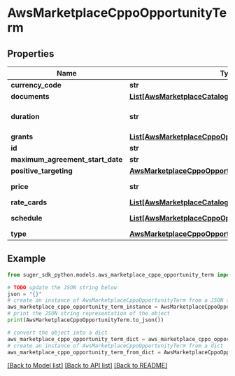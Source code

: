 # AwsMarketplaceCppoOpportunityTerm


## Properties

Name | Type | Description | Notes
------------ | ------------- | ------------- | -------------
**currency_code** | **str** |  | [optional] 
**documents** | [**List[AwsMarketplaceCatalogLegalTermDocument]**](AwsMarketplaceCatalogLegalTermDocument.md) |  | [optional] 
**duration** | **str** | ISO 8601 duration format. For example, \&quot;P12M\&quot; represents 12 months. | [optional] 
**grants** | [**List[AwsMarketplaceCppoOpportunityUpfrontPriceGrant]**](AwsMarketplaceCppoOpportunityUpfrontPriceGrant.md) |  | [optional] 
**id** | **str** |  | [optional] 
**maximum_agreement_start_date** | **str** |  | [optional] 
**positive_targeting** | [**AwsMarketplaceCppoOpportunityPositiveTargeting**](AwsMarketplaceCppoOpportunityPositiveTargeting.md) |  | [optional] 
**price** | **str** | For ResaleFixedUpfrontPricingTerm | [optional] 
**rate_cards** | [**List[AwsMarketplaceCatalogPricingTermRateCard]**](AwsMarketplaceCatalogPricingTermRateCard.md) |  | [optional] 
**schedule** | [**List[AwsMarketplaceCppoOpportunityPaymentSchedule]**](AwsMarketplaceCppoOpportunityPaymentSchedule.md) | For ResalePaymentScheduleTerm | [optional] 
**type** | [**AwsMarketplaceCppoOpportunityTermType**](AwsMarketplaceCppoOpportunityTermType.md) |  | [optional] 

## Example

```python
from suger_sdk_python.models.aws_marketplace_cppo_opportunity_term import AwsMarketplaceCppoOpportunityTerm

# TODO update the JSON string below
json = "{}"
# create an instance of AwsMarketplaceCppoOpportunityTerm from a JSON string
aws_marketplace_cppo_opportunity_term_instance = AwsMarketplaceCppoOpportunityTerm.from_json(json)
# print the JSON string representation of the object
print(AwsMarketplaceCppoOpportunityTerm.to_json())

# convert the object into a dict
aws_marketplace_cppo_opportunity_term_dict = aws_marketplace_cppo_opportunity_term_instance.to_dict()
# create an instance of AwsMarketplaceCppoOpportunityTerm from a dict
aws_marketplace_cppo_opportunity_term_from_dict = AwsMarketplaceCppoOpportunityTerm.from_dict(aws_marketplace_cppo_opportunity_term_dict)
```
[[Back to Model list]](../README.md#documentation-for-models) [[Back to API list]](../README.md#documentation-for-api-endpoints) [[Back to README]](../README.md)


